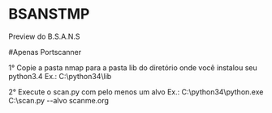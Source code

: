 # BSANSTMP

Preview do B.S.A.N.S

#Apenas Portscanner

1° Copie a pasta nmap para a pasta lib do diretório onde você instalou seu python3.4
Ex.: C:\python34\lib

2° Execute o scan.py com pelo menos um alvo
Ex.: C:\python34\python.exe C:\scan.py --alvo scanme.org

